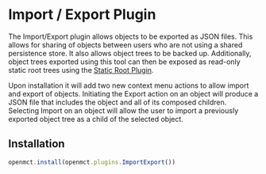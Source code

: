 # Import / Export Plugin
The Import/Export plugin allows objects to be exported as JSON files. This allows for sharing of objects between users 
who are not using a shared persistence store. It also allows object trees to be backed up. Additionally, object trees 
exported using this tool can then be exposed as read-only static root trees using the 
[Static Root Plugin](../../src/plugins/staticRootPlugin/README.md).

Upon installation it will add two new context menu actions to allow import and export of objects. Initiating the Export 
action on an object will produce a JSON file that includes the object and all of its composed children. Selecting Import 
on an object will allow the user to import a previously exported object tree as a child of the selected object.

## Installation
```js
openmct.install(openmct.plugins.ImportExport())
```